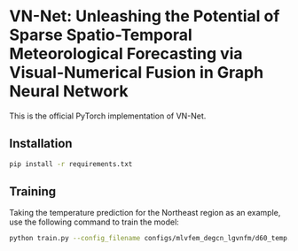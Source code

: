 # VN-Net: Unleashing the Potential of Sparse Spatio-Temporal Meteorological Forecasting via Visual-Numerical Fusion in Graph Neural Network

This is the official PyTorch implementation of VN-Net.



## Installation

```bash
pip install -r requirements.txt
```



## Training

Taking the temperature prediction for the Northeast region as an example, use the following command to train the model:

```bash
python train.py --config_filename configs/mlvfem_degcn_lgvnfm/d60_temp.yaml
```

